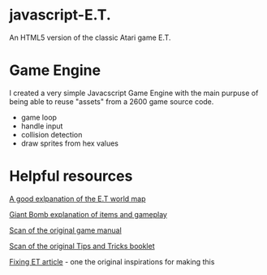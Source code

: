 javascript-E.T.
===============

An HTML5 version of the classic Atari game E.T. 

Game Engine
===============

I created a very simple Javacscript Game Engine with the main purpuse of being able to reuse "assets" from a 2600 game source code.

- game loop
- handle input
- collision detection
- draw sprites from hex values



Helpful resources
=================

[A good exlpanation of the E.T world map](http://www.randomterrain.com/atari-2600-memories-et-map.html)

[Giant Bomb explanation of items and gameplay](http://www.giantbomb.com/et-the-extra-terrestrial/3030-21595/)

[Scan of the original game manual](http://www.digitpress.com/library/manuals/atari2600/et.pdf)

[Scan of the original Tips and Tricks booklet](http://www.digitpress.com/library/manuals/atari2600/et_tips.pdf)

[Fixing ET article](http://www.neocomputer.org/projects/et/) - one the original inspirations for making this

